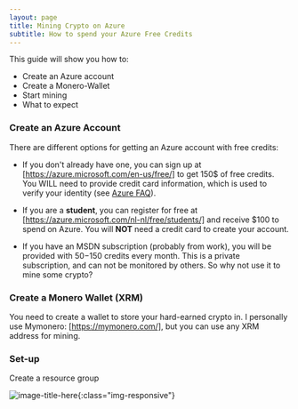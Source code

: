 ```yaml
---
layout: page
title: Mining Crypto on Azure
subtitle: How to spend your Azure Free Credits
---
```


This guide will show you how to:
- Create an Azure account
- Create a Monero-Wallet
- Start mining
- What to expect

### Create an Azure Account

There are different options for getting an Azure account with free credits:

- If you don't already have one, you can sign up at [https://azure.microsoft.com/en-us/free/] to get 150$ of free credits.
You WILL need to provide credit card information, which is used to verify your identity (see [Azure FAQ](https://azure.microsoft.com/en-us/free/free-account-faq/)).

- If you are a **student**, you can register for free at [https://azure.microsoft.com/nl-nl/free/students/] and receive $100 to spend on Azure. You will **NOT** need a credit card to create your account.

- If you have an MSDN subscription (probably from work), you will be provided with 50$-150$ credits every month. This is a private subscription, and can not be monitored by others. So why not use it to mine some crypto?

### Create a Monero Wallet (XRM)

You need to create a wallet to store your hard-earned crypto in. I personally use Mymonero: [https://mymonero.com/], but you can use any XRM address for mining.

### Set-up 

Create a resource group

![image-title-here](/img/manage-resource-groups-add-group.png){:class="img-responsive"}